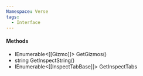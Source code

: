```yaml
---
Namespace: Verse
tags:
  - Interface
---
```


#### Methods

- IEnumerable<[[Gizmo]]> GetGizmos()
- string GetInspectString()
- IEnumerable<[[InspectTabBase]]> GetInspectTabs